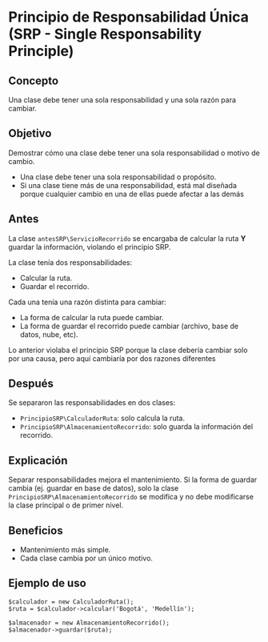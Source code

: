 # Principio de Responsabilidad Única (SRP - Single Responsability Principle)

## Concepto
Una clase debe tener una sola responsabilidad y una sola razón para cambiar.

## Objetivo
Demostrar cómo una clase debe tener una sola responsabilidad o motivo de cambio.
- Una clase debe tener una sola responsabilidad o propósito.
- Si una clase tiene más de una responsabilidad, está mal diseñada porque cualquier cambio en una de ellas puede afectar a las demás

## Antes
La clase `antesSRP\ServicioRecorrido` se encargaba de calcular la ruta **Y** guardar la información, violando el principio SRP.

La clase tenía dos responsabilidades:
- Calcular la ruta.
- Guardar el recorrido.

Cada una tenía una razón distinta para cambiar:
- La forma de calcular la ruta puede cambiar.
- La forma de guardar el recorrido puede cambiar (archivo, base de datos, nube, etc).

Lo anterior violaba el principio SRP porque la clase debería cambiar solo por una causa, pero aquí cambiaría por dos razones diferentes

## Después
Se separaron las responsabilidades en dos clases:
- `PrincipioSRP\CalculadorRuta`: solo calcula la ruta.
- `PrincipioSRP\AlmacenamientoRecorrido`: solo guarda la información del recorrido.

## Explicación
Separar responsabilidades mejora el mantenimiento. Si la forma de guardar cambia (ej. guardar en base de datos), solo la clase `PrincipioSRP\AlmacenamientoRecorrido` se modifica y no debe modificarse la clase principal o de primer nivel.

## Beneficios
- Mantenimiento más simple.
- Cada clase cambia por un único motivo.

## Ejemplo de uso
```
$calculador = new CalculadorRuta();
$ruta = $calculador->calcular('Bogotá', 'Medellín');

$almacenador = new AlmacenamientoRecorrido();
$almacenador->guardar($ruta);
```
